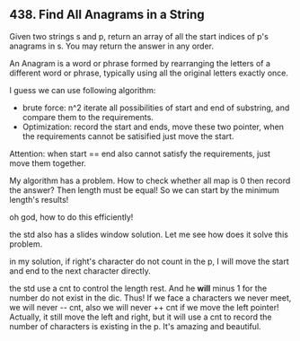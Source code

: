 ## 438. Find All Anagrams in a String

Given two strings s and p, return an array of all the start indices of p's anagrams in s. You may return the answer in any order.

An Anagram is a word or phrase formed by rearranging the letters of a different word or phrase, typically using all the original letters exactly once.

I guess we can use following algorithm:

* brute force: n^2 iterate all possibilities of start and end of substring, and compare them to the requirements.
* Optimization: record the start and ends, move these two pointer, when the requirements cannot be satisified just move the start.

Attention: when start == end also cannot satisfy the requirements, just move them together.

My algorithm has a problem. How to check whether all map is 0 then record the answer? Then length must be equal! So we can start by the minimum length's results!

oh god, how to do this efficiently! 

the std also has a slides window solution. Let me see how does it solve this problem.

in my solution, if right's character do not count in the p, I will move the start and end to the next character directly.

the std use a cnt to control the length rest. And he **will** minus 1 for the number do not exist in the dic. Thus! If we face a characters we never meet, we will never -- cnt, also we will never ++ cnt if we move the left pointer! Actually, it still move the left and right, but it will use a cnt to record the number of characters is existing in the p. It's amazing and beautiful.
